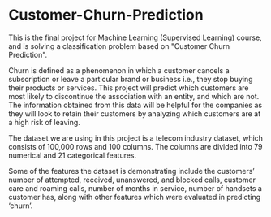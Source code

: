 # Customer-Churn-Prediction
This is the final project for Machine Learning (Supervised Learning) course, and is solving a classification problem based on "Customer Churn Prediction".

Churn is defined as a phenomenon in which a customer cancels a subscription or leave a particular brand or business i.e., they stop buying their products or services. This project will predict which customers are most likely to discontinue the association with an entity, and which are not. The information obtained from this data will be helpful for the companies as they will look to retain their customers by analyzing which customers are at a high risk of leaving.

The dataset we are using in this project is a telecom industry dataset, which consists of 100,000 rows and 100 columns. The columns are divided into 79 numerical and 21 categorical features. 

Some of the features the dataset is demonstrating include the customers’ number of attempted, received, unanswered, and blocked calls, customer care and roaming calls, number of months in service, number of handsets a customer has, along with other features which were evaluated in predicting ‘churn’.
